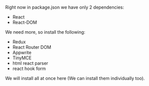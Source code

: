 Right now in package.json we have only 2 dependencies:
- React
- React-DOM

We need more, so install the following:
- Redux
- React Router DOM
- Appwrite
- TinyMCE
- html react parser
- react hook form

We will install all at once here (We can install them individually too).

